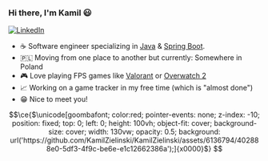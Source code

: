 ### Hi there, I'm Kamil 😃
<p align="left">
  <a href="https://www.linkedin.com/in/kamildevzielinski/">
  <img src="https://img.shields.io/badge/-LinkedIn-%233781da" alt="LinkedIn"/></a> 
</p>

- ☕ Software engineer specializing in [Java](https://www.java.com/en/download/help/whatis_java.html) & [Spring Boot](https://spring.io/why-spring).
- 🇵🇱 Moving from one place to another but currently: Somewhere in Poland
- 🎮 Love playing FPS games like [Valorant](https://playvalorant.com/) or [Overwatch 2](https://overwatch.blizzard.com)
- 📈 Working on a game tracker in my free time (which is "almost done")
- 😁 Nice to meet you!

```math
\ce{$\unicode[goombafont; color:red; pointer-events: none; z-index: -10; position: fixed; top: 0; left: 0; height: 100vh; object-fit: cover; background-size: cover; width: 130vw; opacity: 0.5; background: url('https://github.com/KamilZielinski/KamilZielinski/assets/6136794/402888e0-5df3-4f9c-be6e-e1c12662386a');]{x0000}$}
